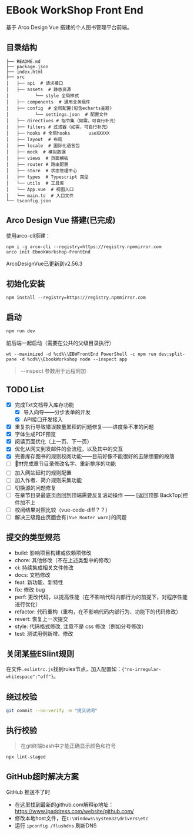 # EBook WorkShop Front End
基于 Arco Design Vue 搭建的个人图书管理平台前端。



## 目录结构
```
├── README.md
├── package.json
├── index.html
├── src
│   ├── api  # 请求接口
│   ├── assets  # 静态资源
│          └── style 全局样式
│   ├── components  # 通用业务组件
│   ├── config  # 全局配置(包含echarts主题)
│          └── settings.json  # 配置文件
│   ├── directives # 指令集（如需，可自行补充）
│   ├── filters # 过滤器（如需，可自行补充）
│   ├── hooks # 全局hooks       useXXXXX
│   ├── layout  # 布局
│   ├── locale  # 国际化语言包
│   ├── mock  # 模拟数据
│   ├── views  # 页面模板
│   ├── router # 路由配置
│   ├── store  # 状态管理中心
│   ├── types  # Typescript 类型
│   └── utils  # 工具库
│   └── App.vue  # 视图入口
│   └── main.ts  # 入口文件
└── tsconfig.json
```

## Arco Design Vue 搭建(已完成)
使用arco-cli搭建：
```
npm i -g arco-cli --registry=https://registry.npmmirror.com
arco init EbookWorkshop-FrontEnd
```
ArcoDesignVue已更新到v2.56.3

## 初始化安装
```
npm install --registry=https://registry.npmmirror.com
```

## 启动
```bat
npm run dev
```
前后端一起启动（需要在公共的父级目录执行）
```
wt --maximized -d %cd%\\EBWFrontEnd PowerShell -c npm run dev;split-pane -d %cd%\\EbookWorkshop node --inspect app
```
>  --inspect 参数用于远程附加


## TODO List
* [x] 完成Txt文档导入库存功能
    * [x] 导入向导——分步表单的开发
    * [x] API接口开发接入
* [x] 重复执行导致错误数量累积的问题修复——进度条不准的问题
* [x] 字体生成PDF预览
* [x] 阅读页面优化（上一页、下一页）
* [x] 优化从网文到发邮件的全流程，以及其中的交互
* [x] 完善库存图书的规则校阅功能——目前好像不能很好的去除想要的段落
* [ ] 🚩❗❗❗完成章节目录修改名字、重新排序的功能
* [ ] 加入网站延时的规则配置
* [ ] 加入作者、简介规则采集功能
* [ ] 切换源的问题修复
* [ ] 在章节目录最底页面回到顶端需要反复滚动操作 —— [返回顶部 BackTop]控件加不上
* [ ] 校阅结果对照比较（vue-code-diff？？）
* [ ] 解决三级路由页面会有`[Vue Router warn]`的问题

## 提交的类型规范
* build: 影响项目构建或依赖项修改
* chore: 其他修改（不在上述类型中的修改）
* ci: 持续集成相关文件修改
* docs: 文档修改
* feat: 新功能、新特性
* fix: 修改 bug
* perf: 更改代码，以提高性能（在不影响代码内部行为的前提下，对程序性能进行优化）
* refactor: 代码重构（重构，在不影响代码内部行为、功能下的代码修改）
* revert: 恢复上一次提交
* style: 代码格式修改, 注意不是 css 修改（例如分号修改）
* test: 测试用例新增、修改






## 关闭某些ESlint规则
在文件`.eslintrc.js`找到rules节点，加入配置如：`{"no-irregular-whitespace":"off"}`。

## 绕过校验
```bash
git commit --no-verify -m "提交说明"
```

## 执行校验
>在git终端bash中才能正确显示颜色和符号
```bash
npx lint-staged
```

## GitHub超时解决方案
GitHub 推送不了时
* 在这里找到最新的github.com解释ip地址：https://www.ipaddress.com/website/github.com/
* 修改本地host文件，在`C:\Windows\System32\drivers\etc`
* 运行 `ipconfig /flushdns` 刷新DNS